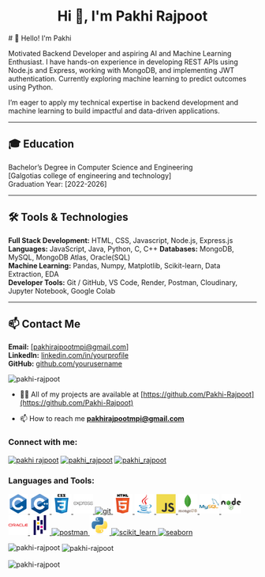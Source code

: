 <h1 align="center">Hi 👋, I'm Pakhi Rajpoot</h1>
# 👋 Hello! I'm Pakhi

Motivated Backend Developer and aspiring AI and Machine Learning Enthusiast. I have hands-on experience in developing REST APIs using Node.js and Express, working with MongoDB, and implementing JWT authentication. Currently exploring machine learning to predict outcomes using Python.

I’m eager to apply my technical expertise in backend development and machine learning to build impactful and data-driven applications.

---

## 🎓 Education

Bachelor’s Degree in Computer Science and Engineering  
[Galgotias college of engineering and technology]  
Graduation Year: [2022-2026]

---

## 🛠️ Tools & Technologies

**Full Stack Development:** HTML, CSS, Javascript, Node.js, Express.js
**Languages:** JavaScript, Java, Python, C, C++ 
**Databases:** MongoDB, MySQL, MongoDB Atlas, Oracle(SQL)  
**Machine Learning:** Pandas, Numpy, Matplotlib, Scikit-learn, Data Extraction, EDA  
**Developer Tools:** Git / GitHub, VS Code, Render, Postman, Cloudinary, Jupyter Notebook, Google Colab

---

## 📫 Contact Me

**Email:** [pakhirajpootmpi@gmail.com]  
**LinkedIn:** [linkedin.com/in/yourprofile](https://www.linkedin.com/in/pakhi-rajpoot-4161a6356/)  
**GitHub:** [github.com/yourusername](https://github.com/Pakhi-Rajpoot)

<p align="left"> <img src="https://komarev.com/ghpvc/?username=pakhi-rajpoot&label=Profile%20views&color=0e75b6&style=flat" alt="pakhi-rajpoot" /> </p>

- 👨‍💻 All of my projects are available at [https://github.com/Pakhi-Rajpoot](https://github.com/Pakhi-Rajpoot)

- 📫 How to reach me **pakhirajpootmpi@gmail.com**

<h3 align="left">Connect with me:</h3>
<p align="left">
<a href="https://linkedin.com/in/pakhi rajpoot" target="blank"><img align="center" src="https://raw.githubusercontent.com/rahuldkjain/github-profile-readme-generator/master/src/images/icons/Social/linked-in-alt.svg" alt="pakhi rajpoot" height="30" width="40" /></a>
<a href="https://kaggle.com/pakhi_rajpoot" target="blank"><img align="center" src="https://raw.githubusercontent.com/rahuldkjain/github-profile-readme-generator/master/src/images/icons/Social/kaggle.svg" alt="pakhi_rajpoot" height="30" width="40" /></a>
<a href="https://www.leetcode.com/pakhi_rajpoot" target="blank"><img align="center" src="https://raw.githubusercontent.com/rahuldkjain/github-profile-readme-generator/master/src/images/icons/Social/leet-code.svg" alt="pakhi_rajpoot" height="30" width="40" /></a>
</p>

<h3 align="left">Languages and Tools:</h3>
<p align="left"> <a href="https://www.cprogramming.com/" target="_blank" rel="noreferrer"> <img src="https://raw.githubusercontent.com/devicons/devicon/master/icons/c/c-original.svg" alt="c" width="40" height="40"/> </a> <a href="https://www.w3schools.com/cpp/" target="_blank" rel="noreferrer"> <img src="https://raw.githubusercontent.com/devicons/devicon/master/icons/cplusplus/cplusplus-original.svg" alt="cplusplus" width="40" height="40"/> </a> <a href="https://www.w3schools.com/css/" target="_blank" rel="noreferrer"> <img src="https://raw.githubusercontent.com/devicons/devicon/master/icons/css3/css3-original-wordmark.svg" alt="css3" width="40" height="40"/> </a> <a href="https://expressjs.com" target="_blank" rel="noreferrer"> <img src="https://raw.githubusercontent.com/devicons/devicon/master/icons/express/express-original-wordmark.svg" alt="express" width="40" height="40"/> </a> <a href="https://git-scm.com/" target="_blank" rel="noreferrer"> <img src="https://www.vectorlogo.zone/logos/git-scm/git-scm-icon.svg" alt="git" width="40" height="40"/> </a> <a href="https://www.w3.org/html/" target="_blank" rel="noreferrer"> <img src="https://raw.githubusercontent.com/devicons/devicon/master/icons/html5/html5-original-wordmark.svg" alt="html5" width="40" height="40"/> </a> <a href="https://www.java.com" target="_blank" rel="noreferrer"> <img src="https://raw.githubusercontent.com/devicons/devicon/master/icons/java/java-original.svg" alt="java" width="40" height="40"/> </a> <a href="https://developer.mozilla.org/en-US/docs/Web/JavaScript" target="_blank" rel="noreferrer"> <img src="https://raw.githubusercontent.com/devicons/devicon/master/icons/javascript/javascript-original.svg" alt="javascript" width="40" height="40"/> </a> <a href="https://www.mongodb.com/" target="_blank" rel="noreferrer"> <img src="https://raw.githubusercontent.com/devicons/devicon/master/icons/mongodb/mongodb-original-wordmark.svg" alt="mongodb" width="40" height="40"/> </a> <a href="https://www.mysql.com/" target="_blank" rel="noreferrer"> <img src="https://raw.githubusercontent.com/devicons/devicon/master/icons/mysql/mysql-original-wordmark.svg" alt="mysql" width="40" height="40"/> </a> <a href="https://nodejs.org" target="_blank" rel="noreferrer"> <img src="https://raw.githubusercontent.com/devicons/devicon/master/icons/nodejs/nodejs-original-wordmark.svg" alt="nodejs" width="40" height="40"/> </a> <a href="https://www.oracle.com/" target="_blank" rel="noreferrer"> <img src="https://raw.githubusercontent.com/devicons/devicon/master/icons/oracle/oracle-original.svg" alt="oracle" width="40" height="40"/> </a> <a href="https://pandas.pydata.org/" target="_blank" rel="noreferrer"> <img src="https://raw.githubusercontent.com/devicons/devicon/2ae2a900d2f041da66e950e4d48052658d850630/icons/pandas/pandas-original.svg" alt="pandas" width="40" height="40"/> </a> <a href="https://postman.com" target="_blank" rel="noreferrer"> <img src="https://www.vectorlogo.zone/logos/getpostman/getpostman-icon.svg" alt="postman" width="40" height="40"/> </a> <a href="https://www.python.org" target="_blank" rel="noreferrer"> <img src="https://raw.githubusercontent.com/devicons/devicon/master/icons/python/python-original.svg" alt="python" width="40" height="40"/> </a> <a href="https://scikit-learn.org/" target="_blank" rel="noreferrer"> <img src="https://upload.wikimedia.org/wikipedia/commons/0/05/Scikit_learn_logo_small.svg" alt="scikit_learn" width="40" height="40"/> </a> <a href="https://seaborn.pydata.org/" target="_blank" rel="noreferrer"> <img src="https://seaborn.pydata.org/_images/logo-mark-lightbg.svg" alt="seaborn" width="40" height="40"/> </a> </p>

<p><img align="left" src="https://github-readme-stats.vercel.app/api/top-langs?username=pakhi-rajpoot&show_icons=true&locale=en&layout=compact" alt="pakhi-rajpoot" /></p>

<p>&nbsp;<img align="center" src="https://github-readme-stats.vercel.app/api?username=pakhi-rajpoot&show_icons=true&locale=en" alt="pakhi-rajpoot" /></p>

<p><img align="center" src="https://github-readme-streak-stats.herokuapp.com/?user=pakhi-rajpoot&" alt="pakhi-rajpoot" /></p>
